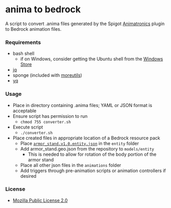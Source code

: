 # anima to bedrock
 A script to convert .anima files generated by the Spigot [Animatronics](https://www.spigotmc.org/resources/animatronics-animate-armorstands-1-8-1-16-4.36518/) plugin to Bedrock animation files.

### Requirements
- bash shell
  - if on Windows, consider getting the Ubuntu shell from the [Windows Store](https://www.microsoft.com/en-us/p/ubuntu/9nblggh4msv6?activetab=pivot:overviewtab)
- [jq](https://stedolan.github.io/jq/)
- sponge (included with [moreutils](https://joeyh.name/code/moreutils/))
- [yq](https://github.com/mikefarah/yq)

### Usage
- Place in directory containing .anima files; YAML or JSON format is acceptable
- Ensure script has permission to run
  - `chmod 755 converter.sh`
- Execute script
  - `./converter.sh`
- Place created files in appropriate location of a Bedrock resource pack
  - Place [`armor_stand.v1.0.entity.json`](https://raw.githubusercontent.com/Kas-tle/anima-to-bedrock/main/armor_stand.v1.0.entity.json) in the `entity` folder
  - Add armor_stand.geo.json from the repository to `models/entity`
    - This is needed to allow for rotation of the body portion of the armor stand
  - Place all other json files in the `animations` folder
  - Add triggers through pre-animation scripts or animation controllers if desired

### License
- [Mozilla Public License 2.0](https://github.com/Kas-tle/anima-to-bedrock/blob/main/LICENSE)
